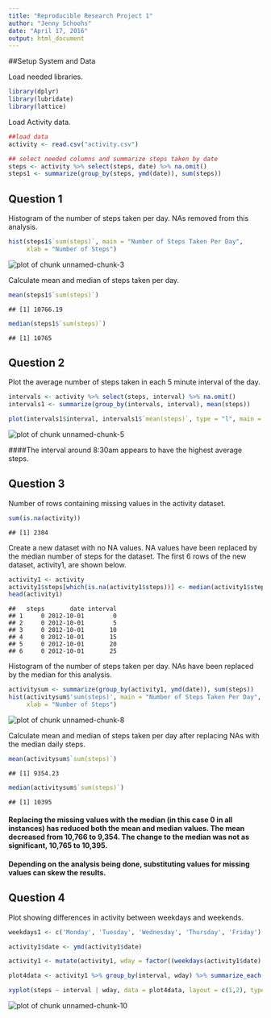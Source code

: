 ```yaml
---
title: "Reproducible Research Project 1"
author: "Jenny Schoohs"
date: "April 17, 2016"
output: html_document
---
```

##Setup System and Data

Load needed libraries.


```r
library(dplyr)
library(lubridate)
library(lattice)
```

Load Activity data.


```r
##load data
activity <- read.csv("activity.csv")

## select needed columns and summarize steps taken by date
steps <- activity %>% select(steps, date) %>% na.omit()
steps1 <- summarize(group_by(steps, ymd(date)), sum(steps))
```

## Question 1
Histogram of the number of steps taken per day. NAs removed from this analysis.


```r
hist(steps1$`sum(steps)`, main = "Number of Steps Taken Per Day", 
     xlab = "Number of Steps")
```

![plot of chunk unnamed-chunk-3](figure/unnamed-chunk-3-1.png)

Calculate mean and median of steps taken per day.


```r
mean(steps1$`sum(steps)`)
```

```
## [1] 10766.19
```

```r
median(steps1$`sum(steps)`)
```

```
## [1] 10765
```


## Question 2

Plot the average number of steps taken in each 5 minute interval of the day.

```r
intervals <- activity %>% select(steps, interval) %>% na.omit()
intervals1 <- summarize(group_by(intervals, interval), mean(steps))

plot(intervals1$interval, intervals1$`mean(steps)`, type = "l", main = "Average Daily Activity by 5 Minute Intervals", xlab = "5 Minute Interval", ylab = "Number of Steps")
```

![plot of chunk unnamed-chunk-5](figure/unnamed-chunk-5-1.png)

####The interval around 8:30am appears to have the highest average steps.  
 

## Question 3

Number of rows containing missing values in the activity dataset.

```r
sum(is.na(activity))
```

```
## [1] 2304
```

Create a new dataset with no NA values.  NA values have been replaced by the median number of steps for the dataset. The first 6 rows of the new dataset, activity1, are shown below.

```r
activity1 <- activity
activity1$steps[which(is.na(activity1$steps))] <- median(activity1$steps, na.rm=TRUE)
head(activity1)
```

```
##   steps       date interval
## 1     0 2012-10-01        0
## 2     0 2012-10-01        5
## 3     0 2012-10-01       10
## 4     0 2012-10-01       15
## 5     0 2012-10-01       20
## 6     0 2012-10-01       25
```
Histogram of the number of steps taken per day. NAs have been replaced by the median for this analysis.


```r
activitysum <- summarize(group_by(activity1, ymd(date)), sum(steps))
hist(activitysum$'sum(steps)', main = "Number of Steps Taken Per Day", 
     xlab = "Number of Steps")
```

![plot of chunk unnamed-chunk-8](figure/unnamed-chunk-8-1.png)

Calculate mean and median of steps taken per day after replacing NAs with the median daily steps.


```r
mean(activitysum$`sum(steps)`)
```

```
## [1] 9354.23
```

```r
median(activitysum$`sum(steps)`)
```

```
## [1] 10395
```
#### Replacing the missing values with the median (in this case 0 in all instances) has reduced both the mean and median values.  The mean decreased from 10,766 to 9,354.  The change to the median was not as significant, 10,765 to 10,395. 

#### Depending on the analysis being done, substituting values for missing values can skew the results. 

## Question 4

Plot showing differences in activity between weekdays and weekends.

```r
weekdays1 <- c('Monday', 'Tuesday', 'Wednesday', 'Thursday', 'Friday')

activity1$date <- ymd(activity1$date)

activity1 <- mutate(activity1, wday = factor((weekdays(activity1$date) %in% weekdays1), levels=c(FALSE, TRUE), labels=c('weekend', 'weekday')))

plot4data <- activity1 %>% group_by(interval, wday) %>% summarize_each(funs(mean))

xyplot(steps ~ interval | wday, data = plot4data, layout = c(1,2), type = "l", ylab = "Number of Steps", xlab = "Interval", main = "Average Number of Steps for Each 5-Minute Interval of the Day")
```

![plot of chunk unnamed-chunk-10](figure/unnamed-chunk-10-1.png)

